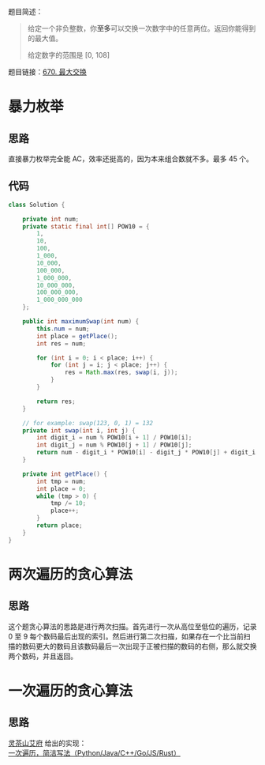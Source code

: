 题目简述：

> 给定一个非负整数，你**至多**可以交换一次数字中的任意两位。返回你能得到的最大值。
>
> 给定数字的范围是 [0, 108]

题目链接：[670. 最大交换](https://leetcode.cn/problems/maximum-swap/)

# 暴力枚举

## 思路

直接暴力枚举完全能 AC，效率还挺高的，因为本来组合数就不多。最多 45 个。

## 代码

```java
class Solution {

    private int num;
    private static final int[] POW10 = {
        1,
        10,
        100,
        1_000,
        10_000,
        100_000,
        1_000_000,
        10_000_000,
        100_000_000,
        1_000_000_000
    };

    public int maximumSwap(int num) {
        this.num = num;
        int place = getPlace();
        int res = num;

        for (int i = 0; i < place; i++) {
            for (int j = i; j < place; j++) {
                res = Math.max(res, swap(i, j));
            }
        }

        return res;
    }

    // for example: swap(123, 0, 1) = 132
    private int swap(int i, int j) {
        int digit_i = num % POW10[i + 1] / POW10[i];
        int digit_j = num % POW10[j + 1] / POW10[j];
        return num - digit_i * POW10[i] - digit_j * POW10[j] + digit_i * POW10[j] + digit_j * POW10[i];
    }

    private int getPlace() {
        int tmp = num;
        int place = 0;
        while (tmp > 0) {
            tmp /= 10;
            place++;
        }
        return place;
    }
}
```

# 两次遍历的贪心算法

## 思路

这个题贪心算法的思路是进行两次扫描。首先进行一次从高位至低位的遍历，记录 0 至 9 每个数码最后出现的索引。然后进行第二次扫描，如果存在一个比当前扫描的数码更大的数码且该数码最后一次出现于正被扫描的数码的右侧，那么就交换两个数码，并且返回。

# 一次遍历的贪心算法

## 思路

[灵茶山艾府](https://leetcode.cn/u/endlesscheng/) 给出的实现：[一次遍历，简洁写法（Python/Java/C++/Go/JS/Rust）](https://leetcode.cn/problems/maximum-swap/solutions/2614470/yi-ci-bian-li-jian-ji-xie-fa-pythonjavac-c9b1/)